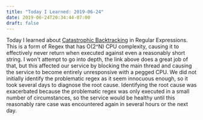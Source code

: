```yaml
---
title: "Today I Learned: 2019-06-24"
date: 2019-06-24T20:34:44-07:00
draft: false
---
```


Today I learned about [Catastrophic Backtracking](https://www.regular-expressions.info/catastrophic.html) in Regular Expressions. This is a form of Regex that has O(2^N) CPU complexity, causing it to effectively never return when executed against even a reasonably short string. I won't attempt to go into depth, the link above does a great job of that, but this affected our service by blocking the main thread and causing the service to become entirely unresponsive with a pegged CPU. We did not initially identify the problematic regex as it seem innocuous enough, so it took several days to diagnose the root cause. Identifying the root cause was exacerbated because the problematic regex was only executed in a small number of circumstances, so the service would be healthy until this reasonably rare case was encountered again in several hours or the next day.
